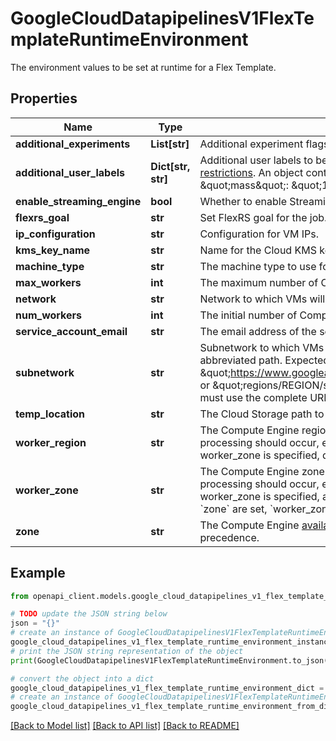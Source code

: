 # GoogleCloudDatapipelinesV1FlexTemplateRuntimeEnvironment

The environment values to be set at runtime for a Flex Template.

## Properties

Name | Type | Description | Notes
------------ | ------------- | ------------- | -------------
**additional_experiments** | **List[str]** | Additional experiment flags for the job. | [optional] 
**additional_user_labels** | **Dict[str, str]** | Additional user labels to be specified for the job. Keys and values must follow the restrictions specified in the [labeling restrictions](https://cloud.google.com/compute/docs/labeling-resources#restrictions). An object containing a list of key/value pairs. Example: &#x60;{ \&quot;name\&quot;: \&quot;wrench\&quot;, \&quot;mass\&quot;: \&quot;1kg\&quot;, \&quot;count\&quot;: \&quot;3\&quot; }&#x60;. | [optional] 
**enable_streaming_engine** | **bool** | Whether to enable Streaming Engine for the job. | [optional] 
**flexrs_goal** | **str** | Set FlexRS goal for the job. https://cloud.google.com/dataflow/docs/guides/flexrs | [optional] 
**ip_configuration** | **str** | Configuration for VM IPs. | [optional] 
**kms_key_name** | **str** | Name for the Cloud KMS key for the job. Key format is: projects//locations//keyRings//cryptoKeys/ | [optional] 
**machine_type** | **str** | The machine type to use for the job. Defaults to the value from the template if not specified. | [optional] 
**max_workers** | **int** | The maximum number of Compute Engine instances to be made available to your pipeline during execution, from 1 to 1000. | [optional] 
**network** | **str** | Network to which VMs will be assigned. If empty or unspecified, the service will use the network \&quot;default\&quot;. | [optional] 
**num_workers** | **int** | The initial number of Compute Engine instances for the job. | [optional] 
**service_account_email** | **str** | The email address of the service account to run the job as. | [optional] 
**subnetwork** | **str** | Subnetwork to which VMs will be assigned, if desired. You can specify a subnetwork using either a complete URL or an abbreviated path. Expected to be of the form \&quot;https://www.googleapis.com/compute/v1/projects/HOST_PROJECT_ID/regions/REGION/subnetworks/SUBNETWORK\&quot; or \&quot;regions/REGION/subnetworks/SUBNETWORK\&quot;. If the subnetwork is located in a Shared VPC network, you must use the complete URL. | [optional] 
**temp_location** | **str** | The Cloud Storage path to use for temporary files. Must be a valid Cloud Storage URL, beginning with &#x60;gs://&#x60;. | [optional] 
**worker_region** | **str** | The Compute Engine region (https://cloud.google.com/compute/docs/regions-zones/regions-zones) in which worker processing should occur, e.g. \&quot;us-west1\&quot;. Mutually exclusive with worker_zone. If neither worker_region nor worker_zone is specified, defaults to the control plane region. | [optional] 
**worker_zone** | **str** | The Compute Engine zone (https://cloud.google.com/compute/docs/regions-zones/regions-zones) in which worker processing should occur, e.g. \&quot;us-west1-a\&quot;. Mutually exclusive with worker_region. If neither worker_region nor worker_zone is specified, a zone in the control plane region is chosen based on available capacity. If both &#x60;worker_zone&#x60; and &#x60;zone&#x60; are set, &#x60;worker_zone&#x60; takes precedence. | [optional] 
**zone** | **str** | The Compute Engine [availability zone](https://cloud.google.com/compute/docs/regions-zones/regions-zones) for launching worker instances to run your pipeline. In the future, worker_zone will take precedence. | [optional] 

## Example

```python
from openapi_client.models.google_cloud_datapipelines_v1_flex_template_runtime_environment import GoogleCloudDatapipelinesV1FlexTemplateRuntimeEnvironment

# TODO update the JSON string below
json = "{}"
# create an instance of GoogleCloudDatapipelinesV1FlexTemplateRuntimeEnvironment from a JSON string
google_cloud_datapipelines_v1_flex_template_runtime_environment_instance = GoogleCloudDatapipelinesV1FlexTemplateRuntimeEnvironment.from_json(json)
# print the JSON string representation of the object
print(GoogleCloudDatapipelinesV1FlexTemplateRuntimeEnvironment.to_json())

# convert the object into a dict
google_cloud_datapipelines_v1_flex_template_runtime_environment_dict = google_cloud_datapipelines_v1_flex_template_runtime_environment_instance.to_dict()
# create an instance of GoogleCloudDatapipelinesV1FlexTemplateRuntimeEnvironment from a dict
google_cloud_datapipelines_v1_flex_template_runtime_environment_from_dict = GoogleCloudDatapipelinesV1FlexTemplateRuntimeEnvironment.from_dict(google_cloud_datapipelines_v1_flex_template_runtime_environment_dict)
```
[[Back to Model list]](../README.md#documentation-for-models) [[Back to API list]](../README.md#documentation-for-api-endpoints) [[Back to README]](../README.md)


